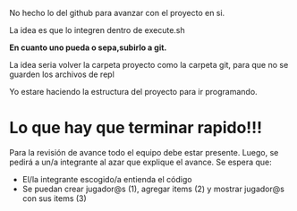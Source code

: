 No hecho lo del github para avanzar
con el proyecto en si. 

La idea es que lo integren dentro de execute.sh

**En cuanto uno pueda o sepa,subirlo a git.**

La idea seria volver la carpeta proyecto
como la carpeta git, para que no se guarden los archivos de repl

Yo estare haciendo la estructura del proyecto para ir programando.

# Lo que hay que terminar rapido!!!

Para la revisión de avance todo el equipo debe estar presente. Luego, se pedirá a un/a integrante al azar que explique el avance. 
Se espera que:
- El/la integrante escogido/a entienda el código
- Se puedan crear jugador@s (1), agregar items (2) y mostrar jugador@s con sus items (3)
